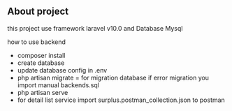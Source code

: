 ## About project 

this project use framework laravel v10.0 and Database Mysql

how to use backend

- composer install
- create database 
- update database config in .env
- php artisan migrate = for migration database if error migration you import manual backends.sql
- php artisan serve
- for detail list service import surplus.postman_collection.json to postman

